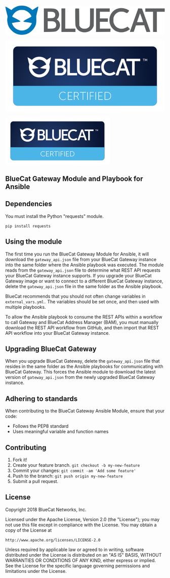 ![alt text](logo.png "logo")

![alt text](bluecat_logo_1.png "bluecat_logo_1")

![alt text](bluecat_logo_2.png "bluecat_logo_2")

## BlueCat Gateway Module and Playbook for Ansible

## Dependencies

You must install the Python "requests" module.

```
pip install requests
```

## Using the module

The first time you run the BlueCat Gateway Module for Ansible, it will download the `gateway_api.json` file from your BlueCat Gateway instance into the same folder where the Ansible playbook was executed.
The module reads from the `gateway_api.json` file to determine what REST API requests your BlueCat Gateway instance supports.
If you upgrade your BlueCat Gateway image or want to connect to a different BlueCat Gateway instance, delete the `gateway_api.json` file in the same folder as the Ansible playbook.

BlueCat recommends that you should not often change variables in `external_vars.yml.` The variables should be set once, and then used with multiple playbooks.

To allow the Ansible playbook to consume the REST APIs within a workflow to call Gateway and BlueCat Address Manager (BAM), you must manually download the REST API workflow from GitHub, and then import that REST API workflow into your BlueCat Gateway instance. 

## Upgrading BlueCat Gateway

When you upgrade BlueCat Gateway, delete the `gateway_api.json` file that resides in the same folder as the Ansible playbooks for communicating with BlueCat Gateway.
This forces the Ansible module to download the latest version of `gateway_api.json` from the newly upgraded BlueCat Gateway instance.

## Adhering to standards
When contributing to the BlueCat Gateway Ansible Module, ensure that your code:
- Follows the PEP8 standard
- Uses meaningful variable and function names

## Contributing

1. Fork it!
2. Create your feature branch. `git checkout -b my-new-feature`
3. Commit your changes: `git commit -am 'Add some feature'`
4. Push to the branch: `git push origin my-new-feature`
5. Submit a pull request.

## License

Copyright 2018 BlueCat Networks, Inc.

Licensed under the Apache License, Version 2.0 (the "License");
you may not use this file except in compliance with the License.
You may obtain a copy of the License at

    http://www.apache.org/licenses/LICENSE-2.0

Unless required by applicable law or agreed to in writing, software
distributed under the License is distributed on an "AS IS" BASIS,
WITHOUT WARRANTIES OR CONDITIONS OF ANY KIND, either express or implied.
See the License for the specific language governing permissions and
limitations under the License.
